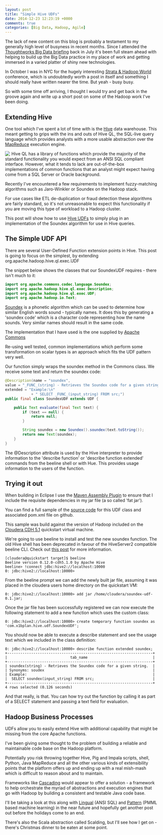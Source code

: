 ```yaml
---
layout: post
title: "Simple Hive UDFs"
date: 2014-12-23 12:23:19 +0000
comments: true
categories: [Big Data, Hadoop, Agile]
---
```

The lack of new content on this blog is probably a testament to my generally high level of busyness in recent months. Since I attended the [Thoughtworks Big Data briefing](http://esc-plan.com/blog/2014/07/04/thoughtworks-big-data-briefing/) back in July it's been full steam ahead with helping to build up the Big Data practice in my place of work and getting immersed in a varied platter of shiny new technologies.

In October I was in NYC for the hugely interesting [Strata & Hadoop World](http://strataconf.com) conference, which is undoubtedly worth a post in itself and something I should really have written nearer the time. But yeah - busy busy.

So with some time off arriving, I thought I would try and get back in the groove again and write up a short post on some of the Hadoop work I've been doing.
<!-- more-->

Extending Hive
-------------

One tool which I've spent a lot of time with is the [Hive](https://hive.apache.org) data warehouse. This meant getting to grips with the ins and outs of Hive QL, the SQL-live query language which provides analysts with a more usable abstraction over the [MapReduce](http://en.wikipedia.org/wiki/MapReduce) execution engine.

<img style="float: left; margin-right: 5px" src="https://dl.dropboxusercontent.com/u/47685018/Blog/2014/12-22/hive.jpg">

Hive QL has a library of functions which provide the majority of the standard functionality you would expect from an ANSI SQL compliant interface. However, what it tends to lack are out-of-the-box implementations of common functions that an analyst might expect having come from a SQL Server or Oracle background.

Recently I've encountered a few requirements to implement fuzzy-matching algorithms such as Jaro-Winkler or Soundex on the Hadoop stack.

For use cases like ETL de-duplication or fraud detection these algorithms are fairly standard, so it's not unreasonable to expect this functionality if you are moving this type of workload to a Hadoop cluster.

This post will show how to use [Hive UDFs](https://cwiki.apache.org/confluence/display/Hive/HivePlugins) to simply plug in an implementation of the Soundex algorithm for use in Hive queries.

The Simple UDF API
-----------------
There are several User-Defined Function extension points in Hive. This post is going to focus on the simplest, by extending org.apache.hadoop.hive.ql.exec.UDF

The snippet below shows the classes that our SoundexUDF requires - there isn't much to it:

```java
import org.apache.commons.codec.language.Soundex;
import org.apache.hadoop.hive.ql.exec.Description;
import org.apache.hadoop.hive.ql.exec.UDF;
import org.apache.hadoop.io.Text;
```

[Soundex](http://en.wikipedia.org/wiki/Soundex) is a phonetic algorithm which can be used to determine how similar English words sound - typically names. It does this by generating a 'soundex code' which is a character code representing how the name sounds. Very similar names should result in the same code.

The implementation that I have used is the one supplied by [Apache Commons](http://commons.apache.org/proper/commons-codec/apidocs/org/apache/commons/codec/language/Soundex.html)

Re-using well tested, common implementations which perform some transformation on scalar types is an approach which fits the UDF pattern very well.

Our function simply wraps the soundex method in the Commons class. We receive some text and return the soundex code:

```java
@Description(name = "soundex",
value = "_FUNC_(string) - Retrieves the Soundex code for a given string.",
extended = "Example:\n"
            + " SELECT _FUNC_(input_string) FROM src;")
public final class SoundexUDF extends UDF {

    public Text evaluate(final Text text) {
        if (text == null) {
            return null;
        }

        String soundex = new Soundex().soundex(text.toString());
        return new Text(soundex);
    }
}
```

The @Description attribute is used by the Hive interpreter to provide information to the 'describe function' or 'describe function extended' commands from the beeline shell or with Hue. This provides usage information to the users of the function.

Trying it out
-----------

When building in Eclipse I use the [Maven Assembly Plugin](http://maven.apache.org/plugins/maven-assembly-plugin/) to ensure that I include the requisite dependencies in my jar file (a so called 'fat jar').

You can find a full sample of the [source code](https://github.com/tswann/x1bplan-soudexudf) for this UDF class and associated pom.xml file on github.

This sample was build against the version of Hadoop included on the [Cloudera CDH 5.1](http://www.cloudera.com/content/cloudera/en/downloads/quickstart_vms/cdh-5-2-x.html) quickstart virtual machine.

We're going to use beeline to install and test the new soundex function. The old Hive shell has been deprecated in favour of the HiveServer2 compatible beeline CLI. Check out [this post](http://blog.cloudera.com/blog/2014/02/migrating-from-hive-cli-to-beeline-a-primer/) for more information.

```
[cloudera@quickstart target]$ beeline
Beeline version 0.12.0-cdh5.1.0 by Apache Hive
beeline> !connect jdbc:hive2://localhost:10000
0: jdbc:hive2://localhost:10000>
```

From the beeline prompt we can add the newly built jar file, assuming it was placed in the cloudera users home directory on the quickstart VM:

```
0: jdbc:hive2://localhost:10000> add jar /home/cloudera/soundex-udf-0.1.jar;
```

Once the jar file has been successfully registered we can now execute the following statement to add a new function which uses the custom class:

```
0: jdbc:hive2://localhost:10000> create temporary function soundex as 'com.x1bplan.hive.udf.SoundexUDF';
```
You should now be able to execute a describe statement and see the usage text which we included in the class definition:

```
0: jdbc:hive2://localhost:10000> describe function extended soundex;
+-------------------------------------------------------------------+
|                             tab_name                              |
+-------------------------------------------------------------------+
| soundex(string) - Retrieves the Soundex code for a given string.  |
| Synonyms: soudex                                                  |
| Example:                                                          |
|  SELECT soundex(input_string) FROM src;                           |
+-------------------------------------------------------------------+
4 rows selected (0.126 seconds)
```
And that really, is that. You can how try out the function by calling it as part of a SELECT statement and passing a text field for evaluation.

Hadoop Business Processes
-----------------------

UDFs allow you to easily extend Hive with additional capability that might be missing from the core Apache functions.

I've been giving some thought to the problem of building a reliable and maintainable code base on the Hadoop platform.

Potentially you risk throwing together Hive, Pig and Impala scripts, shell, Python, Java MapReduce and all the other various kinds of extensibility points that the platform offers up and ending up with a real mish-mash which is difficult to reason about and to maintain.

Frameworks like [Cascading](http://www.cascading.org) would appear to offer a solution - a framework to help orchestrate the myriad of abstractions and execution engines that go with Hadoop by building a consistent and testable Java code base.

I'll be taking a look at this along with [Lingual](http://www.cascading.org/projects/lingual/) (ANSI SQL) and [Pattern](http://www.cascading.org/projects/pattern/) (PMML based machine learning) in the near future and hopefully get another post out before the holidays come to an end.

There's also the Scala abstraction called Scalding, but I'll see how I get on - there's Christmas dinner to be eaten at some point.
